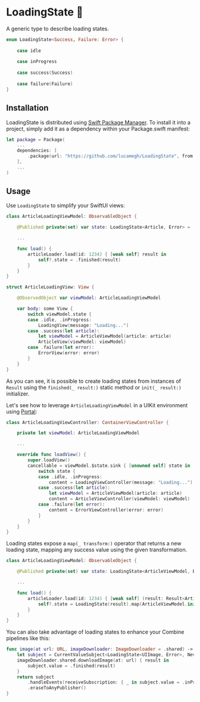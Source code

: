 # LoadingState 🚦

A generic type to describe loading states.

```swift
enum LoadingState<Success, Failure: Error> {
    
    case idle
    
    case inProgress
    
    case success(Success)
    
    case failure(Failure)
}
```

## Installation

LoadingState is distributed using [Swift Package Manager](https://swift.org/package-manager). To install it into a project, simply add it as a dependency within your Package.swift manifest:

```swift
let package = Package(
    ...
    dependencies: [
        .package(url: "https://github.com/lucamegh/LoadingState", from: "1.0.0")
    ],
    ...
)
```

## Usage

Use `LoadingState` to simplify your SwiftUI views:

```swift
class ArticleLoadingViewModel: ObservableObject {

    @Published private(set) var state: LoadingState<Article, Error> = .idle

    ...

    func load() {
        articleLoader.load(id: 1234) { [weak self] result in
            self?.state = .finished(result)
        }
    }
}

struct ArticleLoadingView: View {

    @ObservedObject var viewModel: ArticleLoadingViewModel

    var body: some View {
        switch viewModel.state {
        case .idle, .inProgress:
            LoadingView(message: "Loading...")
        case .success(let article):
            let viewModel = ArticleViewModel(article: article)
            ArticleView(viewModel: viewModel)
        case .failure(let error):
            ErrorView(error: error)
        }
    }
}
```

As you can see, it is possible to create loading states from instances of `Result` using the `finished(_ result:)` static method or `init(_ result:)` initializer.

Let's see how to leverage `ArticleLoadingViewModel` in a UIKit environment using [Portal](https://github.com/lucamegh/Portal):

```swift
class ArticleLoadingViewController: ContainerViewController {

    private let viewModel: ArticleLoadingViewModel

    ...

    override func loadView() {
        super.loadView()
        cancellable = viewModel.$state.sink { [unowned self] state in
            switch state {
            case .idle, .inProgress:
                content = LoadingViewController(message: "Loading...")
            case .success(let article):
                let viewModel = ArticleViewModel(article: article)
                content = ArticleViewController(viewModel: viewModel)
            case .failure(let error):
                content = ErrorViewController(error: error)
            }
        }
    }
}
```

Loading states expose a  `map(_ transform:)` operator that returns a new loading state, mapping any success value using the given transformation.

```swift
class ArticleLoadingViewModel: ObservableObject {

    @Published private(set) var state: LoadingState<ArticleViewModel, Error> = .idle

    ...

    func load() {
        articleLoader.load(id: 1234) { [weak self] (result: Result<Article, Error>) in
            self?.state = LoadingState(result).map(ArticleViewModel.init)
        }
    }
}
```

You can also take advantage of loading states to enhance your Combine pipelines like this:

```swift
func image(at url: URL, imageDownloader: ImageDownloader = .shared) -> AnyPublisher<LoadingState<UIImage, Error>, Never> {
    let subject = CurrentValueSubject<LoadingState<UIImage, Error>, Never>(.inProgress)
    imageDownloader.shared.downloadImage(at: url) { result in
        subject.value = .finished(result)
    }
    return subject
        .handleEvents(receiveSubscription: { _ in subject.value = .inProgress })
        .eraseToAnyPublisher()
}
```
